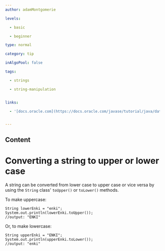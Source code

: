 ```yaml
---
author: adamMontgomerie

levels:

  - basic

  - beginner

type: normal

category: tip

inAlgoPool: false

tags:

  - strings

  - string-manipulation


links:

  - '[docs.oracle.com](https://docs.oracle.com/javase/tutorial/java/data/manipstrings.html){website}'


---
```

## Content
# Converting a string to upper or lower case

A string can be converted from lower case to upper case or vice versa by using the `String` class' `toUpper()` or `toLower()` methods.

To make uppercase:
```
String lowerEnki = "enki";
System.out.println(lowerEnki.toUpper());
//output: "ENKI"

```

Or, to make lowercase:
```
String upperEnki = "ENKI";
System.out.println(upperEnki.toLower());
//output: "enki"
```

